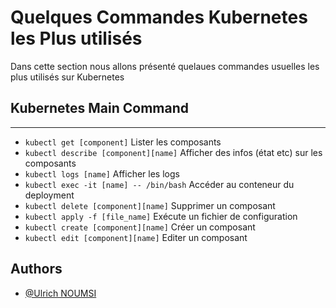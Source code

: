 
# Quelques Commandes Kubernetes les Plus utilisés

Dans cette section nous allons présenté quelaues commandes usuelles les plus utilisés sur Kubernetes

## Kubernetes Main Command

---
- `kubectl get [component]` Lister les composants
- `kubectl describe [component][name]` Afficher des infos (état etc) sur les composants
- `kubectl logs [name]` Afficher les logs
- `kubectl exec -it [name] -- /bin/bash` Accéder au conteneur du deployment
- `kubectl delete [component][name]` Supprimer un composant
- `kubectl apply -f [file_name]` Exécute un fichier de configuration
- `kubectl create [component][name]` Créer un composant
- `kubectl edit [component][name]` Editer un composant 

## Authors

- [@Ulrich NOUMSI](https://github.com/MrUSN/)

